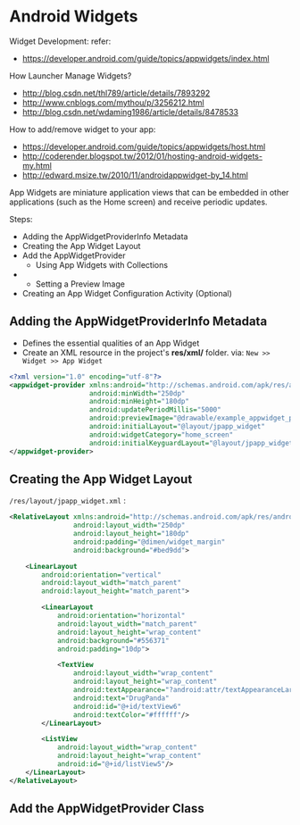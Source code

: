 Android Widgets
================

Widget Development:
refer:
- https://developer.android.com/guide/topics/appwidgets/index.html

How Launcher Manage Widgets?
- http://blog.csdn.net/thl789/article/details/7893292
- http://www.cnblogs.com/mythou/p/3256212.html
- http://blog.csdn.net/wdaming1986/article/details/8478533


How to add/remove widget to your app:
- https://developer.android.com/guide/topics/appwidgets/host.html
- http://coderender.blogspot.tw/2012/01/hosting-android-widgets-my.html
- http://edward.msize.tw/2010/11/androidappwidget-by_14.html


App Widgets are miniature application views that can be embedded in other applications (such as the Home screen) and receive periodic updates.


Steps:
* Adding the AppWidgetProviderInfo Metadata
* Creating the App Widget Layout
* Add the AppWidgetProvider
  * Using App Widgets with Collections
*
  * Setting a Preview Image
* Creating an App Widget Configuration Activity (Optional)


Adding the AppWidgetProviderInfo Metadata
--------------------------------------------

- Defines the essential qualities of an App Widget
- Create an XML resource in the project's **res/xml/** folder. via:
  `New >> Widget >> App Widget`

```xml
<?xml version="1.0" encoding="utf-8"?>
<appwidget-provider xmlns:android="http://schemas.android.com/apk/res/android"
                    android:minWidth="250dp"
                    android:minHeight="180dp"
                    android:updatePeriodMillis="5000"
                    android:previewImage="@drawable/example_appwidget_preview"
                    android:initialLayout="@layout/jpapp_widget"
                    android:widgetCategory="home_screen"
                    android:initialKeyguardLayout="@layout/jpapp_widget">
</appwidget-provider>
```

Creating the App Widget Layout
------------------------------

`/res/layout/jpapp_widget.xml` :

```xml
<RelativeLayout xmlns:android="http://schemas.android.com/apk/res/android"
                android:layout_width="250dp"
                android:layout_height="180dp"
                android:padding="@dimen/widget_margin"
                android:background="#bed9dd">

    <LinearLayout
        android:orientation="vertical"
        android:layout_width="match_parent"
        android:layout_height="match_parent">

        <LinearLayout
            android:orientation="horizontal"
            android:layout_width="match_parent"
            android:layout_height="wrap_content"
            android:background="#556371"
            android:padding="10dp">

            <TextView
                android:layout_width="wrap_content"
                android:layout_height="wrap_content"
                android:textAppearance="?android:attr/textAppearanceLarge"
                android:text="DrugPanda"
                android:id="@+id/textView6"
                android:textColor="#ffffff"/>
        </LinearLayout>

        <ListView
            android:layout_width="wrap_content"
            android:layout_height="wrap_content"
            android:id="@+id/listView5"/>
    </LinearLayout>
</RelativeLayout>
```


Add the AppWidgetProvider Class
--------------------------------
